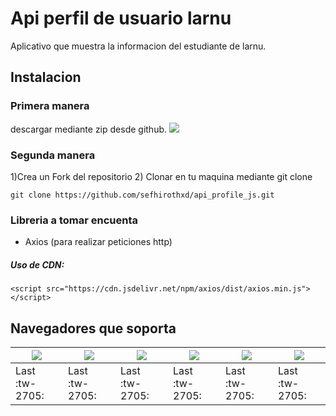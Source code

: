 # Api perfil de usuario larnu

Aplicativo que muestra la informacion del estudiante de larnu.

## Instalacion

### Primera manera

descargar mediante zip desde github.
![](https://res.cloudinary.com/skillien/image/upload/v1658455118/descargar-githubperfil_kmffo9.png)

### Segunda manera

1)Crea un Fork del repositorio 2) Clonar en tu maquina mediante git clone

`git clone https://github.com/sefhirothxd/api_profile_js.git`

### Libreria a tomar encuenta

- Axios (para realizar peticiones http)

##### Uso de CDN:

`<script src="https://cdn.jsdelivr.net/npm/axios/dist/axios.min.js"></script>`

## Navegadores que soporta

| ![](https://raw.githubusercontent.com/alrra/browser-logos/main/src/chrome/chrome_48x48.png) | ![](https://raw.githubusercontent.com/alrra/browser-logos/main/src/firefox/firefox_48x48.png) | ![](https://raw.githubusercontent.com/alrra/browser-logos/main/src/safari/safari_48x48.png) | ![](https://raw.githubusercontent.com/alrra/browser-logos/main/src/opera/opera_48x48.png) | ![](https://raw.githubusercontent.com/alrra/browser-logos/main/src/edge/edge_48x48.png) | ![](https://raw.githubusercontent.com/alrra/browser-logos/master/src/archive/internet-explorer_9-11/internet-explorer_9-11_48x48.png) |
| ------------------------------------------------------------------------------------------- | --------------------------------------------------------------------------------------------- | ------------------------------------------------------------------------------------------- | ----------------------------------------------------------------------------------------- | --------------------------------------------------------------------------------------- | ------------------------------------------------------------------------------------------------------------------------------------- |
| Last :tw-2705:                                                                              | Last :tw-2705:                                                                                | Last :tw-2705:                                                                              | Last :tw-2705:                                                                            | Last :tw-2705:                                                                          | Last :tw-2705:                                                                                                                        |

